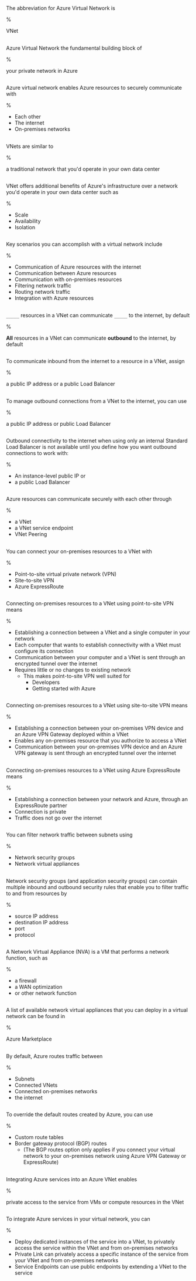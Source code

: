 ##

The abbreviation for Azure Virtual Network is

%

VNet

##

Azure Virtual Network the fundamental building block of

%

your private network in Azure

##

Azure virtual network enables Azure resources to securely communicate with

%

- Each other
- The internet
- On-premises networks

##

VNets are similar to

%

a traditional network that you'd operate in your own data center

##

VNet offers additional benefits of Azure's infrastructure over a network you'd operate in your own data center such as

%

- Scale
- Availability
- Isolation

##

Key scenarios you can accomplish with a virtual network include

%

- Communication of Azure resources with the internet
- Communication between Azure resources
- Communication with on-premises resources
- Filtering network traffic
- Routing network traffic
- Integration with Azure resources

##

`_____` resources in a VNet can communicate `_____` to the internet, by default

%

**All** resources in a VNet can communicate **outbound** to the internet, by default

##

To communicate inbound from the internet to a resource in a VNet, assign

%

a public IP address or a public Load Balancer

##

To manage outbound connections from a VNet to the internet, you can use

%

a public IP address or public Load Balancer

##

Outbound connectivity to the internet when using only an internal Standard Load Balancer is not available until you define how you want outbound connections to work with:

%

- An instance-level public IP or
- a public Load Balancer

##

Azure resources can communicate securely with each other through

%

- a VNet
- a VNet service endpoint
- VNet Peering

##

You can connect your on-premises resources to a VNet with

%

- Point-to-site virtual private network (VPN)
- Site-to-site VPN
- Azure ExpressRoute

##

Connecting on-premises resources to a VNet using point-to-site VPN means

%

- Establishing a connection between a VNet and a single computer in your network
- Each computer that wants to establish connectivity with a VNet must configure its connection
- Communication between your computer and a VNet is sent through an encrypted tunnel over the internet
- Requires little or no changes to existing network
  - This makes point-to-site VPN well suited for
    - Developers
    - Getting started with Azure

##

Connecting on-premises resources to a VNet using site-to-site VPN means

%

- Establishing a connection between your on-premises VPN device and an Azure VPN Gateway deployed within a VNet
- Enables any on-premises resource that you authorize to access a VNet
- Communication between your on-premises VPN device and an Azure VPN gateway is sent through an encrypted tunnel over the internet

##

Connecting on-premises resources to a VNet using Azure ExpressRoute means

%

- Establishing a connection between your network and Azure, through an ExpressRoute partner
- Connection is private
- Traffic does not go over the internet

##

You can filter network traffic between subnets using

%

- Network security groups
- Network virtual appliances

##

Network security groups (and application security groups) can contain multiple inbound and outbound security rules that enable you to filter traffic to and from resources by

%

- source IP address
- destination IP address
- port
- protocol

##

A Network Virtual Appliance (NVA) is a VM that performs a network function, such as

%

- a firewall
- a WAN optimization
- or other network function

##

A list of available network virtual appliances that you can deploy in a virtual network can be found in

%

Azure Marketplace

##

By default, Azure routes traffic between

%

- Subnets
- Connected VNets
- Connected on-premises networks
- the internet

##

To override the default routes created by Azure, you can use

%

- Custom route tables
- Border gateway protocol (BGP) routes
  - (The BGP routes option only applies if you connect your virtual network to your on-premises network using Azure VPN Gateway or ExpressRoute)

##

Integrating Azure services into an Azure VNet enables

%

private access to the service from VMs or compute resources in the VNet

##

To integrate Azure services in your virtual network, you can

%

- Deploy dedicated instances of the service into a VNet, to privately access the service within the VNet and from on-premises networks
- Private Link can privately access a specific instance of the service from your VNet and from on-premises networks
- Service Endpoints can use public endpoints by extending a VNet to the service
